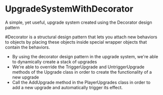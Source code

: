 # UpgradeSystemWithDecorator
 A simple, yet useful, upgrade system created using the Decorator design pattern

 #Decorator is a structural design pattern that lets you attach new behaviors to objects by placing these objects inside special wrapper objects that contain the behaviors.

 - By using the decorator design pattern in the upgrade system, we're able to dynamically create a stack of upgrades
 - We're able to override the TriggerUpgrade and UntriggerUpgrade methods of the Upgrade class in order to create the functionality of a new upgrade
 - Call the AddUpgrade method in the PlayerUpgrades class in order to add a new upgrade and automatically trigger its effect.
